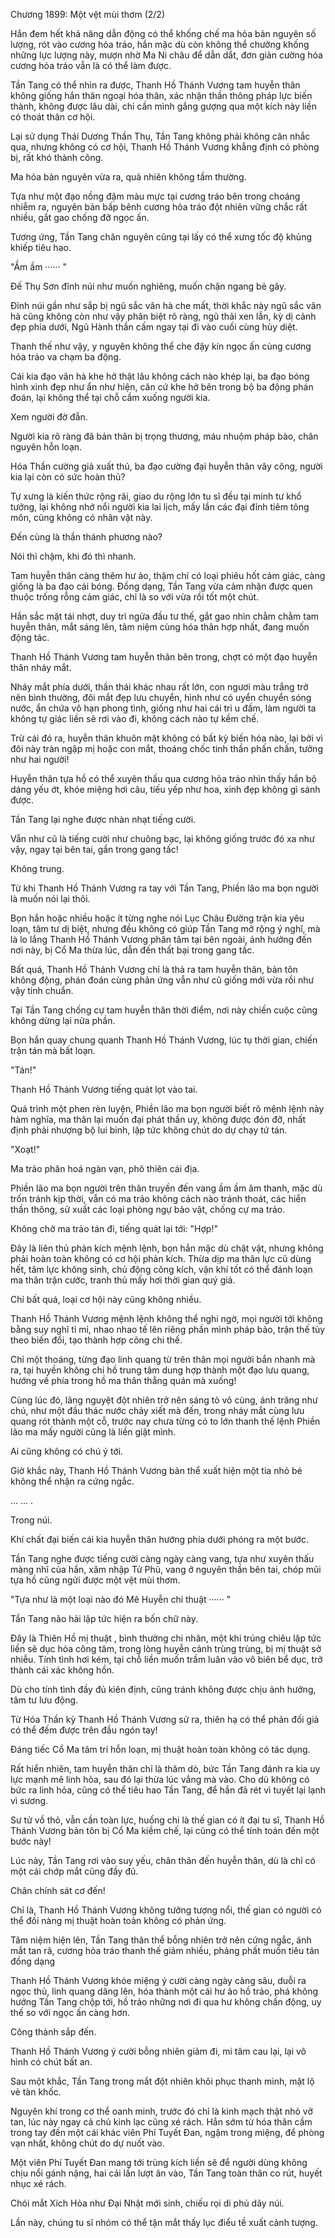 




Chương 1899: Một vệt mùi thơm (2/2)


Hắn đem hết khả năng dẫn động có thể khống chế ma hỏa bản nguyên số lượng, rót vào cương hỏa tráo, hắn mặc dù còn không thể chưởng khống những lực lượng này, mượn nhờ Ma Ni châu để dẫn dắt, đơn giản cường hóa cương hỏa tráo vẫn là có thể làm được.

Tần Tang có thể nhìn ra được, Thanh Hồ Thánh Vương tam huyễn thân không giống hắn thân ngoại hóa thân, xác nhận thần thông pháp lực biến thành, không được lâu dài, chỉ cần mình gắng gượng qua một kích này liền có thoát thân cơ hội.

Lại sử dụng Thái Dương Thần Thụ, Tần Tang không phải không cân nhắc qua, nhưng không có cơ hội, Thanh Hồ Thánh Vương khẳng định có phòng bị, rất khó thành công.

Ma hỏa bản nguyên vừa ra, quả nhiên không tầm thường.

Tựa như một đạo nồng đậm màu mực tại cương tráo bên trong choáng nhiễm ra, nguyên bản bấp bênh cương hỏa tráo đột nhiên vững chắc rất nhiều, gắt gao chống đỡ ngọc ấn.

Tương ứng, Tần Tang chân nguyên cũng tại lấy có thể xưng tốc độ khủng khiếp tiêu hao.

"Ầm ầm ······ "

Đế Thụ Sơn đỉnh núi như muốn nghiêng, muốn chặn ngang bẻ gãy.

Đỉnh núi gần như sắp bị ngũ sắc vân hà che mất, thời khắc này ngũ sắc vân hà cũng không còn như vậy phân biệt rõ ràng, ngũ thải xen lẫn, kỳ dị cảnh đẹp phía dưới, Ngũ Hành thần cấm ngay tại đi vào cuối cùng hủy diệt.

Thanh thế như vậy, y nguyên không thể che đậy kín ngọc ấn cùng cương hỏa tráo va chạm ba động.

Cái kia đạo vân hà khe hở thật lâu không cách nào khép lại, ba đạo bóng hình xinh đẹp như ẩn như hiện, căn cứ khe hở bên trong bộ ba động phán đoán, lại không thể tại chỗ cầm xuống người kia.

Xem người đờ đẫn.

Người kia rõ ràng đã bản thân bị trọng thương, máu nhuộm pháp bào, chân nguyên hỗn loạn.

Hóa Thần cường giả xuất thủ, ba đạo cường đại huyễn thân vây công, người kia lại còn có sức hoàn thủ?

Tự xưng là kiến thức rộng rãi, giao du rộng lớn tu sĩ đều tại minh tư khổ tưởng, lại không nhớ nổi người kia lai lịch, mấy lần các đại đỉnh tiêm tông môn, cũng không có nhân vật này.

Đến cùng là thần thánh phương nào?

Nói thì chậm, khi đó thì nhanh.

Tam huyễn thân càng thêm hư ảo, thậm chí có loại phiêu hốt cảm giác, càng giống là ba đạo cái bóng. Đồng dạng, Tần Tang vừa cảm nhận được quen thuộc trống rỗng cảm giác, chỉ là so với vừa rồi tốt một chút.

Hắn sắc mặt tái nhợt, duy trì ngửa đầu tư thế, gắt gao nhìn chằm chằm tam huyễn thân, mắt sáng lên, tâm niệm cùng hóa thân hợp nhất, đang muốn động tác.

Thanh Hồ Thánh Vương tam huyễn thân bên trong, chợt có một đạo huyễn thân nháy mắt.

Nháy mắt phía dưới, thần thái khác nhau rất lớn, con ngươi màu trắng trở nên bình thường, đôi mắt đẹp lưu chuyển, hình như có uyển chuyển sóng nước, ẩn chứa vô hạn phong tình, giống như hai cái trì u đầm, làm người ta không tự giác liền sẽ rơi vào đi, không cách nào tự kềm chế.

Trừ cái đó ra, huyễn thân khuôn mặt không có bất kỳ biến hóa nào, lại bởi vì đôi này tràn ngập mị hoặc con mắt, thoáng chốc tinh thần phấn chấn, tưởng như hai người!

Huyễn thân tựa hồ có thể xuyên thấu qua cương hỏa tráo nhìn thấy hắn bộ dáng yếu ớt, khóe miệng hơi câu, tiếu yếp như hoa, xinh đẹp không gì sánh được.

Tần Tang lại nghe được nhàn nhạt tiếng cười.

Vẫn như cũ là tiếng cười như chuông bạc, lại không giống trước đó xa như vậy, ngay tại bên tai, gần trong gang tấc!

Không trung.

Từ khi Thanh Hồ Thánh Vương ra tay với Tần Tang, Phiền lão ma bọn người là muốn nói lại thôi.

Bọn hắn hoặc nhiều hoặc ít từng nghe nói Lục Châu Đường trận kia yêu loạn, tâm tư dị biệt, nhưng đều không có giúp Tần Tang mở rộng ý nghĩ, mà là lo lắng Thanh Hồ Thánh Vương phân tâm tại bên ngoài, ảnh hưởng đến nơi này, bị Cổ Ma thừa lúc, dẫn đến thất bại trong gang tấc.

Bất quá, Thanh Hồ Thánh Vương chỉ là thả ra tam huyễn thân, bản tôn không động, phán đoán cùng phản ứng vẫn như cũ giống mới vừa rồi như vậy tinh chuẩn.

Tại Tần Tang chống cự tam huyễn thân thời điểm, nơi này chiến cuộc cũng không dừng lại nửa phần.

Bọn hắn quay chung quanh Thanh Hồ Thánh Vương, lúc tụ thời gian, chiến trận tán mà bất loạn.

"Tán!"

Thanh Hồ Thánh Vương tiếng quát lọt vào tai.

Quá trình một phen rèn luyện, Phiền lão ma bọn người biết rõ mệnh lệnh này hàm nghĩa, ma thân lại muốn đại phát thần uy, không được đón đỡ, nhất định phải nhượng bộ lui binh, lập tức không chút do dự chạy tứ tán.

"Xoạt!"

Ma trảo phân hoá ngàn vạn, phô thiên cái địa.

Phiền lão ma bọn người trên thân truyền đến vang ầm ầm âm thanh, mặc dù trốn tránh kịp thời, vẫn có ma trảo không cách nào tránh thoát, các hiển thần thông, sử xuất các loại phòng ngự bảo vật, chống cự ma trảo.

Không chờ ma trảo tán đi, tiếng quát lại tới: "Hợp!"

Đây là liên thủ phản kích mệnh lệnh, bọn hắn mặc dù chật vật, nhưng không phải hoàn toàn không có cơ hội phản kích. Thừa dịp ma thân lực cũ dùng hết, tâm lực không sinh, chủ động công kích, vận khí tốt có thể đánh loạn ma thân trận cước, tranh thủ mấy hơi thời gian quý giá.

Chỉ bất quá, loại cơ hội này cũng không nhiều.

Thanh Hồ Thánh Vương mệnh lệnh không thể nghi ngờ, mọi người tới không bằng suy nghĩ tỉ mỉ, nhao nhao tế lên riêng phần mình pháp bảo, trận thế tùy theo biến đổi, tạo thành hợp công chi thế.

Chỉ một thoáng, từng đạo linh quang từ trên thân mọi người bắn nhanh mà ra, tại huyền không chi hồ trung tâm dung hợp thành một đạo lưu quang, hướng về phía trong hồ ma thân thẳng quán mà xuống!

Cùng lúc đó, lãng nguyệt đột nhiên trở nên sáng tỏ vô cùng, ánh trăng như chú, như một đầu thác nước chảy xiết mà đến, trong nháy mắt cùng lưu quang rót thành một cỗ, trước nay chưa từng có to lớn thanh thế lệnh Phiền lão ma mấy người cũng là liền giật mình.

Ai cũng không có chú ý tới.

Giờ khắc này, Thanh Hồ Thánh Vương bản thể xuất hiện một tia nhỏ bé không thể nhận ra cứng ngắc.

... ... .

Trong núi.

Khí chất đại biến cái kia huyễn thân hướng phía dưới phóng ra một bước.

Tần Tang nghe được tiếng cười càng ngày càng vang, tựa như xuyên thấu màng nhĩ của hắn, xâm nhập Tử Phủ, vang ở nguyên thần bên tai, chóp mũi tựa hồ cũng ngửi được một vệt mùi thơm.

"Tựa như là một loại nào đó Mê Huyễn chi thuật ······ "

Tần Tang não hải lập tức hiện ra bốn chữ này.

Đây là Thiên Hồ mị thuật , bình thường chi nhân, một khi trúng chiêu lập tức liền sẽ dục hỏa công tâm, trong lòng huyễn cảnh trùng trùng, bị mị thuật sở nhiễu. Tính tình hơi kém, tại chỗ liền muốn trầm luân vào vô biên bể dục, trở thành cái xác không hồn.

Dù cho tính tình đầy đủ kiên định, cũng tránh không được chịu ảnh hưởng, tâm tư lưu động.

Từ Hóa Thần kỳ Thanh Hồ Thánh Vương sử ra, thiên hạ có thể phản đối giả có thể đếm được trên đầu ngón tay!

Đáng tiếc Cổ Ma tâm trí hỗn loạn, mị thuật hoàn toàn không có tác dụng.

Rất hiển nhiên, tam huyễn thân chỉ là thăm dò, bức Tần Tang đánh ra kia uy lực mạnh mẽ linh hỏa, sau đó lại thừa lúc vắng mà vào. Cho dù không có bức ra linh hỏa, cũng có thể tiêu hao Tần Tang, để hắn đã rét vì tuyết lại lạnh vì sương.

Sư tử vồ thỏ, vẫn cần toàn lực, huống chi là thế gian có ít đại tu sĩ, Thanh Hồ Thánh Vương bản tôn bị Cổ Ma kiềm chế, lại cũng có thể tính toán đến một bước này!

Lúc này, Tần Tang rơi vào suy yếu, chân thân đến huyễn thân, dù là chỉ có một cái chớp mắt cũng đầy đủ.

Chân chính sát cơ đến!

Chỉ là, Thanh Hồ Thánh Vương không tưởng tượng nổi, thế gian có người có thể đối nàng mị thuật hoàn toàn không có phản ứng.

Tâm niệm hiện lên, Tần Tang thân thể bỗng nhiên trở nên cứng ngắc, ánh mắt tan rã, cương hỏa tráo thanh thế giảm nhiều, phảng phất muốn tiêu tán đồng dạng

Thanh Hồ Thánh Vương khóe miệng ý cười càng ngày càng sâu, duỗi ra ngọc thủ, linh quang dâng lên, hóa thành một cái hư ảo hồ trảo, phá không hướng Tần Tang chộp tới, hồ trảo những nơi đi qua hư không chấn động, uy thế so với ngọc ấn càng hơn.

Công thành sắp đến.

Thanh Hồ Thánh Vương ý cười bỗng nhiên giảm đi, mi tâm cau lại, lại vô hình có chút bất an.

Sau một khắc, Tần Tang trong mắt đột nhiên khôi phục thanh minh, mặt lộ vẻ tàn khốc.

Nguyên khí trong cơ thể oanh minh, trước đó chỉ là kinh mạch thật nhỏ vỡ tan, lúc này ngay cả chủ kinh lạc cũng xé rách. Hắn sớm từ hóa thân cầm trong tay đến một cái khác viên Phí Tuyết Đan, ngậm trong miệng, để phòng vạn nhất, không chút do dự nuốt vào.

Một viên Phí Tuyết Đan mang tới trùng kích liền sẽ để người dùng không chịu nổi gánh nặng, hai cái lần lượt ăn vào, Tần Tang toàn thân co rút, huyết nhục xé rách.

Chói mắt Xích Hỏa như Đại Nhật mới sinh, chiếu rọi di phủ dãy núi.

Lần này, chúng tu sĩ nhóm có thể tận mắt thấy lục điểu tề xuất cảnh tượng.




